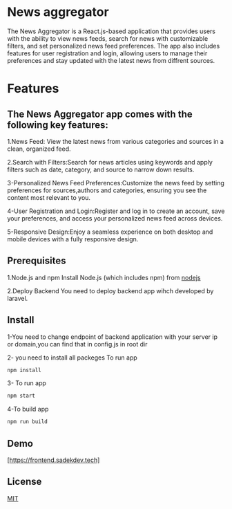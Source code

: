 # News aggregator
The News Aggregator is a React.js-based application that provides users with the ability to view news feeds, search for news with customizable filters, and set personalized news feed preferences. The app also includes features for user registration and login, allowing users to manage their preferences and stay updated with the latest news from diffrent sources.

# Features

## The News Aggregator app comes with the following key features:

1.News Feed: View the latest news from various categories and sources in a clean, organized feed.

2.Search with Filters:Search for news articles using keywords and apply filters such as date, category, and source to narrow down results.

3-Personalized News Feed Preferences:Customize the news feed by setting preferences for sources,authors and categories, ensuring you see the content most relevant to you.

4-User Registration and Login:Register and log in to create an account, save your preferences, and access your personalized news feed across devices.

5-Responsive Design:Enjoy a seamless experience on both desktop and mobile devices with a fully responsive design.


## Prerequisites
1.Node.js and npm 
Install Node.js (which includes npm) from [nodejs](https://nodejs.org/)

2.Deploy Backend 
You need to deploy backend app wihch developed by laravel.

## Install
1-You need to change endpoint of backend application with your server ip or domain,you can find that in config.js in root dir

2- you need to install all packeges 
To run app
```bash
npm install
```
3- To run app
```bash
npm start
```

4-To build app
```bash
npm run build
```

## Demo
[https://frontend.sadekdev.tech]



## License
[MIT](https://choosealicense.com/licenses/mit/)